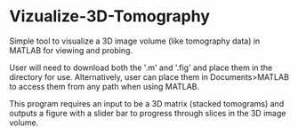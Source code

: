 # Vizualize-3D-Tomography
Simple tool to visualize a 3D image volume (like tomography data) in MATLAB for viewing and probing.

User will need to download both the '.m' and '.fig' and place them in the directory for use. Alternatively, user can place them in Documents>MATLAB to access them from any path when using MATLAB.

This program requires an input to be a 3D matrix (stacked tomograms) and outputs a figure with a slider bar to progress through slices in the 3D image volume.
